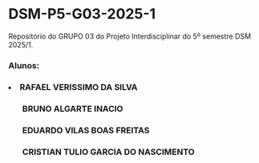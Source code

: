 # DSM-P5-G03-2025-1
Repositório do GRUPO 03 do Projeto Interdisciplinar do 5º semestre DSM 2025/1.
### Alunos:
### <ul>
### <li>RAFAEL VERISSIMO DA SILVA</li>
### <ul>BRUNO ALGARTE INACIO</li>
### <ul>EDUARDO VILAS BOAS FREITAS</li>
### <ul>CRISTIAN TULIO GARCIA DO NASCIMENTO</li>

